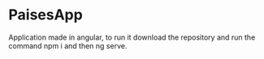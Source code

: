 # PaisesApp

Application made in angular, to run it download the repository and run the command npm i and then ng serve.

